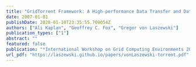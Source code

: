 ```yaml
---
title: "GridTorrent Framework: A High-performance Data Transfer and Data Sharing Framework for Scientific Computing"
date: 2007-01-01
publishDate: 2020-01-10T23:35:55.709054Z
authors: ["Ali Kaplan", "Geoffrey C. Fox", "Gregor von Laszewski"]
publication_types: ["1"]
abstract: ""
featured: false
publication: "*International Workshop on Grid Computing Environments 2007 (GCE07)*"
url_pdf: "https://laszewski.github.io/papers/vonLaszewski-torrent.pdf"
---
```



